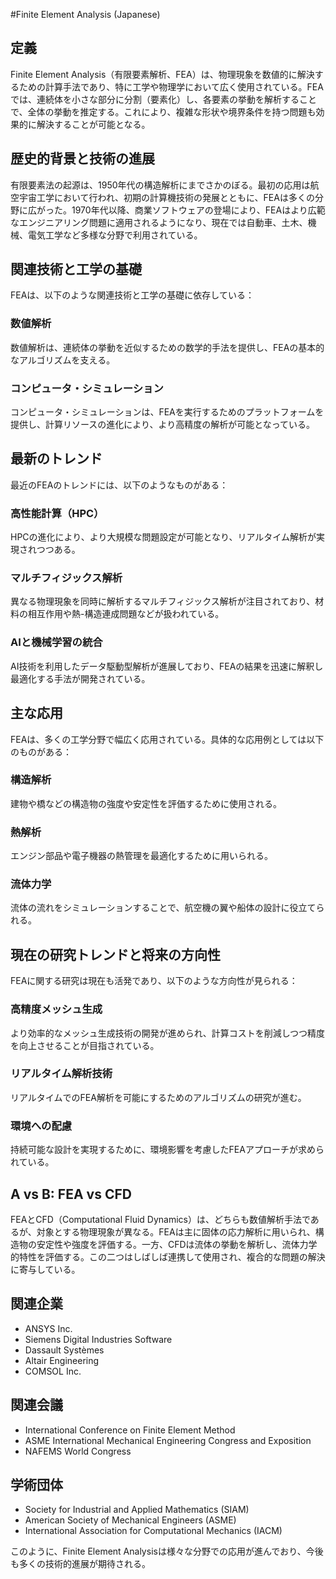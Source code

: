 #Finite Element Analysis (Japanese)

## 定義
Finite Element Analysis（有限要素解析、FEA）は、物理現象を数値的に解決するための計算手法であり、特に工学や物理学において広く使用されている。FEAでは、連続体を小さな部分に分割（要素化）し、各要素の挙動を解析することで、全体の挙動を推定する。これにより、複雑な形状や境界条件を持つ問題も効果的に解決することが可能となる。

## 歴史的背景と技術の進展
有限要素法の起源は、1950年代の構造解析にまでさかのぼる。最初の応用は航空宇宙工学において行われ、初期の計算機技術の発展とともに、FEAは多くの分野に広がった。1970年代以降、商業ソフトウェアの登場により、FEAはより広範なエンジニアリング問題に適用されるようになり、現在では自動車、土木、機械、電気工学など多様な分野で利用されている。

## 関連技術と工学の基礎
FEAは、以下のような関連技術と工学の基礎に依存している：

### 数値解析
数値解析は、連続体の挙動を近似するための数学的手法を提供し、FEAの基本的なアルゴリズムを支える。

### コンピュータ・シミュレーション
コンピュータ・シミュレーションは、FEAを実行するためのプラットフォームを提供し、計算リソースの進化により、より高精度の解析が可能となっている。

## 最新のトレンド
最近のFEAのトレンドには、以下のようなものがある：

### 高性能計算（HPC）
HPCの進化により、より大規模な問題設定が可能となり、リアルタイム解析が実現されつつある。

### マルチフィジックス解析
異なる物理現象を同時に解析するマルチフィジックス解析が注目されており、材料の相互作用や熱-構造連成問題などが扱われている。

### AIと機械学習の統合
AI技術を利用したデータ駆動型解析が進展しており、FEAの結果を迅速に解釈し最適化する手法が開発されている。

## 主な応用
FEAは、多くの工学分野で幅広く応用されている。具体的な応用例としては以下のものがある：

### 構造解析
建物や橋などの構造物の強度や安定性を評価するために使用される。

### 熱解析
エンジン部品や電子機器の熱管理を最適化するために用いられる。

### 流体力学
流体の流れをシミュレーションすることで、航空機の翼や船体の設計に役立てられる。

## 現在の研究トレンドと将来の方向性
FEAに関する研究は現在も活発であり、以下のような方向性が見られる：

### 高精度メッシュ生成
より効率的なメッシュ生成技術の開発が進められ、計算コストを削減しつつ精度を向上させることが目指されている。

### リアルタイム解析技術
リアルタイムでのFEA解析を可能にするためのアルゴリズムの研究が進む。

### 環境への配慮
持続可能な設計を実現するために、環境影響を考慮したFEAアプローチが求められている。

## A vs B: FEA vs CFD
FEAとCFD（Computational Fluid Dynamics）は、どちらも数値解析手法であるが、対象とする物理現象が異なる。FEAは主に固体の応力解析に用いられ、構造物の安定性や強度を評価する。一方、CFDは流体の挙動を解析し、流体力学的特性を評価する。この二つはしばしば連携して使用され、複合的な問題の解決に寄与している。

## 関連企業
- ANSYS Inc.
- Siemens Digital Industries Software
- Dassault Systèmes
- Altair Engineering
- COMSOL Inc.

## 関連会議
- International Conference on Finite Element Method
- ASME International Mechanical Engineering Congress and Exposition
- NAFEMS World Congress

## 学術団体
- Society for Industrial and Applied Mathematics (SIAM)
- American Society of Mechanical Engineers (ASME)
- International Association for Computational Mechanics (IACM)

このように、Finite Element Analysisは様々な分野での応用が進んでおり、今後も多くの技術的進展が期待される。
